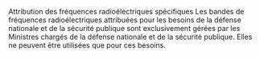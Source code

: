 Attribution des fréquences radioélectriques spécifiques
Les bandes de fréquences radioélectriques attribuées pour les besoins de la défense nationale et de la sécurité publique sont exclusivement gérées par les Ministres chargés de la défense nationale et de la sécurité publique. Elles ne peuvent être utilisées que pour ces besoins.